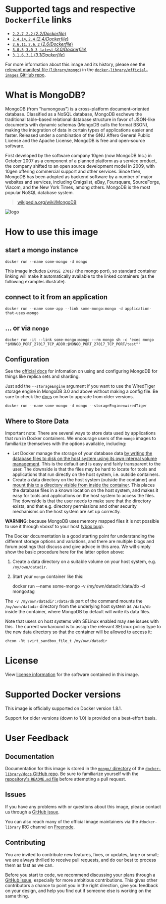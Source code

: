 # Supported tags and respective `Dockerfile` links

-	[`2.2.7`, `2.2` (*2.2/Dockerfile*)](https://github.com/docker-library/mongo/blob/c9a1b066a0f35f679c2f8e1854a21e025867d938/2.2/Dockerfile)
-	[`2.4.14`, `2.4` (*2.4/Dockerfile*)](https://github.com/docker-library/mongo/blob/b7630a1644d934c4c4d57a121e2ca42a50e99c44/2.4/Dockerfile)
-	[`2.6.11`, `2.6`, `2` (*2.6/Dockerfile*)](https://github.com/docker-library/mongo/blob/2fb5754a5ac0e4a65ff735433379d60f0b564312/2.6/Dockerfile)
-	[`3.0.5`, `3.0`, `3`, `latest` (*3.0/Dockerfile*)](https://github.com/docker-library/mongo/blob/9d8b9c61e8e3ccc8d256aa49905f4755cd6c236e/3.0/Dockerfile)
-	[`3.1.6`, `3.1` (*3.1/Dockerfile*)](https://github.com/docker-library/mongo/blob/a1da445a507ca1acde631af6750e5b28c98bbc20/3.1/Dockerfile)

For more information about this image and its history, please see the [relevant manifest file (`library/mongo`)](https://github.com/docker-library/official-images/blob/master/library/mongo) in the [`docker-library/official-images` GitHub repo](https://github.com/docker-library/official-images).

# What is MongoDB?

MongoDB (from "humongous") is a cross-platform document-oriented database. Classified as a NoSQL database, MongoDB eschews the traditional table-based relational database structure in favor of JSON-like documents with dynamic schemas (MongoDB calls the format BSON), making the integration of data in certain types of applications easier and faster. Released under a combination of the GNU Affero General Public License and the Apache License, MongoDB is free and open-source software.

First developed by the software company 10gen (now MongoDB Inc.) in October 2007 as a component of a planned platform as a service product, the company shifted to an open source development model in 2009, with 10gen offering commercial support and other services. Since then, MongoDB has been adopted as backend software by a number of major websites and services, including Craigslist, eBay, Foursquare, SourceForge, Viacom, and the New York Times, among others. MongoDB is the most popular NoSQL database system.

> [wikipedia.org/wiki/MongoDB](https://en.wikipedia.org/wiki/MongoDB)

![logo](https://raw.githubusercontent.com/docker-library/docs/master/mongo/logo.png)

# How to use this image

## start a mongo instance

	docker run --name some-mongo -d mongo

This image includes `EXPOSE 27017` (the mongo port), so standard container linking will make it automatically available to the linked containers (as the following examples illustrate).

## connect to it from an application

	docker run --name some-app --link some-mongo:mongo -d application-that-uses-mongo

## ... or via `mongo`

	docker run -it --link some-mongo:mongo --rm mongo sh -c 'exec mongo "$MONGO_PORT_27017_TCP_ADDR:$MONGO_PORT_27017_TCP_PORT/test"'

## Configuration

See the [official docs](http://docs.mongodb.org/manual/) for infomation on using and configuring MongoDB for things like replica sets and sharding.

Just add the `--storageEngine` argument if you want to use the WiredTiger storage engine in MongoDB 3.0 and above without making a config file. Be sure to check the [docs](http://docs.mongodb.org/manual/release-notes/3.0-upgrade/#change-storage-engine-to-wiredtiger) on how to upgrade from older versions.

	docker run --name some-mongo -d mongo --storageEngine=wiredTiger

## Where to Store Data

Important note: There are several ways to store data used by applications that run in Docker containers. We encourage users of the `mongo` images to familiarize themselves with the options available, including:

-	Let Docker manage the storage of your database data [by writing the database files to disk on the host system using its own internal volume management](https://docs.docker.com/userguide/dockervolumes/#adding-a-data-volume). This is the default and is easy and fairly transparent to the user. The downside is that the files may be hard to locate for tools and applications that run directly on the host system, i.e. outside containers.
-	Create a data directory on the host system (outside the container) and [mount this to a directory visible from inside the container](https://docs.docker.com/userguide/dockervolumes/#mount-a-host-directory-as-a-data-volume). This places the database files in a known location on the host system, and makes it easy for tools and applications on the host system to access the files. The downside is that the user needs to make sure that the directory exists, and that e.g. directory permissions and other security mechanisms on the host system are set up correctly.

**WARNING**: because MongoDB uses memory mapped files it is not possible to use it through vboxsf to your host ([vbox bug](https://www.virtualbox.org/ticket/819)).

The Docker documentation is a good starting point for understanding the different storage options and variations, and there are multiple blogs and forum postings that discuss and give advice in this area. We will simply show the basic procedure here for the latter option above:

1.	Create a data directory on a suitable volume on your host system, e.g. `/my/own/datadir`.
2.	Start your `mongo` container like this:

	docker run --name some-mongo -v /my/own/datadir:/data/db -d mongo:tag

The `-v /my/own/datadir:/data/db` part of the command mounts the `/my/own/datadir` directory from the underlying host system as `/data/db` inside the container, where MongoDB by default will write its data files.

Note that users on host systems with SELinux enabled may see issues with this. The current workaround is to assign the relevant SELinux policy type to the new data directory so that the container will be allowed to access it:

	chcon -Rt svirt_sandbox_file_t /my/own/datadir

# License

View [license information](https://github.com/mongodb/mongo/blob/7c3cfac300cfcca4f73f1c3b18457f0f8fae3f69/README#L71) for the software contained in this image.

# Supported Docker versions

This image is officially supported on Docker version 1.8.1.

Support for older versions (down to 1.0) is provided on a best-effort basis.

# User Feedback

## Documentation

Documentation for this image is stored in the [`mongo/` directory](https://github.com/docker-library/docs/tree/master/mongo) of the [`docker-library/docs` GitHub repo](https://github.com/docker-library/docs). Be sure to familiarize yourself with the [repository's `README.md` file](https://github.com/docker-library/docs/blob/master/README.md) before attempting a pull request.

## Issues

If you have any problems with or questions about this image, please contact us through a [GitHub issue](https://github.com/docker-library/mongo/issues).

You can also reach many of the official image maintainers via the `#docker-library` IRC channel on [Freenode](https://freenode.net).

## Contributing

You are invited to contribute new features, fixes, or updates, large or small; we are always thrilled to receive pull requests, and do our best to process them as fast as we can.

Before you start to code, we recommend discussing your plans through a [GitHub issue](https://github.com/docker-library/mongo/issues), especially for more ambitious contributions. This gives other contributors a chance to point you in the right direction, give you feedback on your design, and help you find out if someone else is working on the same thing.
